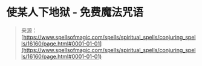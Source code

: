 <!--yml

category: 未分类

date: 2024-06-12 18:56:07

-->

# 使某人下地狱 - 免费魔法咒语

> 来源：[https://www.spellsofmagic.com/spells/spiritual_spells/conjuring_spells/16160/page.html#0001-01-01](https://www.spellsofmagic.com/spells/spiritual_spells/conjuring_spells/16160/page.html#0001-01-01)
